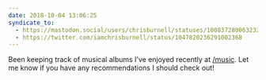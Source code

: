 ```yaml
---
date: 2018-10-04 13:06:25
syndicate_to:
  - https://mastodon.social/users/chrisburnell/statuses/100837280063232928
  - https://twitter.com/iamchrisburnell/status/1047820236291002368
---
```


Been keeping track of musical albums I’ve enjoyed recently at <a href="https://chrisburnell.com/music">/music</a>. Let me know if you have any recommendations I should check out!
